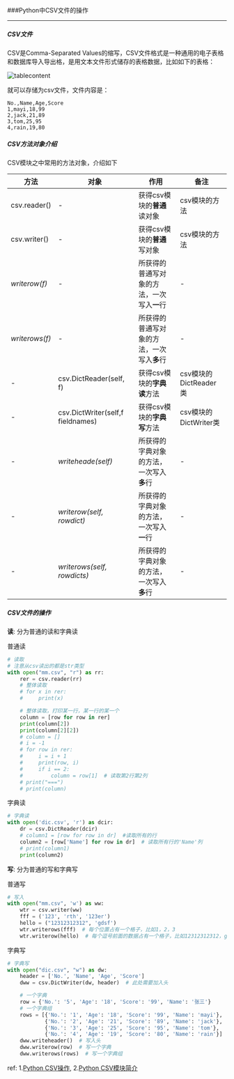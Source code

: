 ###Python中CSV文件的操作

***

##### CSV文件

CSV是Comma-Separated Values的缩写，CSV文件格式是一种通用的电子表格和数据库导入导出格，是用文本文件形式储存的表格数据，比如如下的表格：

![tablecontent](http://images.cnblogs.com/cnblogs_com/prayjourney/1041349/o_tablecontent.jpg)

就可以存储为csv文件，文件内容是：

```excel
No.,Name,Age,Score
1,mayi,18,99
2,jack,21,89
3,tom,25,95
4,rain,19,80
```



##### CSV方法对象介绍
CSV模块之中常用的方法对象，介绍如下

| 方法             | 对象                                | 作用                      | 备注                |
| -------------- | --------------------------------- | ----------------------- | ----------------- |
| csv.reader()   | -                                 | 获得csv模块的**普通**读对象       | csv模块的方法          |
| csv.writer()   | -                                 | 获得csv模块的**普通**写对象       | csv模块的方法          |
| *writerow(f)*  | -                                 | 所获得的普通写对象的方法，一次写入**一**行 | -                 |
| *writerows(f)* | -                                 | 所获得的普通写对象的方法，一次写入**多**行 | -                 |
| -              | csv.DictReader(self, f)           | 获得csv模块的**字典读**方法       | csv模块的DictReader类 |
| -              | csv.DictWriter(self,f fieldnames) | 获得csv模块的**字典写**方法       | csv模块的DictWriter类 |
| -              | *writeheade(self)*                | 所获得的字典对象的方法，一次写入**多**行  | -                 |
| -              | *writerow(self, rowdict)*         | 所获得的字典对象的方法，一次写入**一**行  | -                 |
| -              | *writerows(self, rowdicts)*       | 所获得的字典对象的方法，一次写入**多**行  | -                 |



##### CSV文件的操作
**读**: 分为普通的读和字典读

普通读
```python
# 读取
# 注意从csv读出的都是str类型
with open("mm.csv", "r") as rr:
    rer = csv.reader(rr)
    # 整体读取
    # for x in rer:
    #     print(x)

    # 整体读取，打印某一行，某一行的某一个
    column = [row for row in rer]
    print(column[2])
    print(column[2][2])
    # column = []
    # i = -1
    # for row in rer:
    #     i = i + 1
    #     print(row, i)
    #     if i == 2:
    #         column = row[1]  # 读取第2行第2列
    # print("===")
    # print(column)
```

字典读
```python
# 字典读
with open('dic.csv', 'r') as dcir:
    dr = csv.DictReader(dcir)
    # column1 = [row for row in dr]  #读取所有的行
    column2 = [row['Name'] for row in dr]  # 读取所有行的'Name'列
    # print(column1)
    print(column2)
```


**写**: 分为普通的写和字典写

普通写
```python
# 写入
with open("mm.csv", 'w') as ww:
    wtr = csv.writer(ww)
    fff = ('123', 'rth', '123er')
    hello = ("12312312312", 'gdsf')
    wtr.writerows(fff)  # 每个位置占有一个格子，比如1，2，3
    wtr.writerow(hello)  # 每个逗号前面的数据占有一个格子，比如12312312312，gdsf
```

字典写
```python
# 字典写
with open("dic.csv", "w") as dw:
    header = ['No.', 'Name', 'Age', 'Score']
    dww = csv.DictWriter(dw, header)  # 此处需要加入头

    # 一个字典
    row = {'No.': '5', 'Age': '18', 'Score': '99', 'Name': '张三'}
    # 一个字典组
    rows = [{'No.': '1', 'Age': '18', 'Score': '99', 'Name': 'mayi'},
            {'No.': '2', 'Age': '21', 'Score': '89', 'Name': 'jack'},
            {'No.': '3', 'Age': '25', 'Score': '95', 'Name': 'tom'},
            {'No.': '4', 'Age': '19', 'Score': '80', 'Name': 'rain'}]
    dww.writeheader()  # 写入头
    dww.writerow(row)  # 写一个字典
    dww.writerows(rows)  # 写一个字典组
```



ref:
1.[Python CSV操作](http://blog.csdn.net/hitwangpeng/article/details/68489123),   2.[Python CSV模块简介](http://www.cnblogs.com/nisen/p/6155492.html)